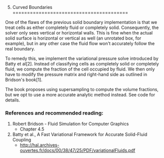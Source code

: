5) Curved Boundaries
========================================

One of the flaws of the previous solid boundary implementation is that we treat cells as either completely fluid or completely solid. Consequently, the solver only sees vertical or horizontal walls. This is fine when the actual solid surface is horizontal or vertical as well (an unrotated box, for example), but in any other case the fluid flow won't accurately follow the real boundary.

To remedy this, we implement the variational pressure solve introduced by Batty et al[2]. Instead of classifying cells as completely solid or completely fluid, we compute the fraction of the cell occupied by fluid. We then only have to modify the pressure matrix and right-hand side as outlined in Bridson's book[1].

The book proposes using supersampling to compute the volume fractions, but we opt to use a more accurate analytic method instead. See code for details.

### References and recommended reading:

  1. Robert Bridson - Fluid Simulation for Computer Graphics
       - Chapter 4.5
  2. Batty et al., A Fast Variational Framework for Accurate Solid-Fluid Coupling
       - http://hal.archives-ouvertes.fr/docs/00/38/47/25/PDF/variationalFluids.pdf